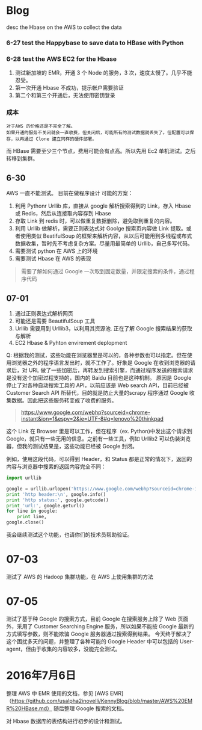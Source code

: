 # Blog
desc the Hbase on the AWS to collect the data

### 6-27 test the Happybase to save data to HBase with Python
### 6-28 test the AWS EC2 for the Hbase
1. 测试新加坡的 EMR，开通 3 个 Node 的服务，3 次，速度太慢了。几乎不能忍受。
1. 第一次开通 Hbase 不成功，提示帐户需要验证
2. 第二个和第三个开通后，无法使用密钥登录

### 成本
	对于AWS 的价格还是不完全了解。
	如果开通的服务不关闭就会一直收费，但关闭后，可能所有的测试数据就丢失了。但配置可以保存，以再通过 Clone 建立同样的硬件部署。
  而 HBase 需要至少三个节点，费用可能会有点高。所以先用 Ec2 单机测试。之后转移到集群。
	
## 6-30
  AWS 一直不能测试。
  目前在做程序设计
  可能的方案：
  1. 利用 Pythonr Urllib 库，直接从 google 解析搜索得到的 Link，存入 Hbase 或 Redis，然后从连接取内容存到 Hbase
  1. 存取 Link 到 redis 时，可以做重复数据删除，避免取到重复的内容。
  1. 利用 Urllib 做解析，需要正则表达式对 Goolge 搜索页内容做 Link 提取。或者使用类似 BeatifulSoup 的框架来解析内容，从以后可能用到多线程或布式数据收集，暂时先不考虑复杂方案。尽量用最简单的 Urllib，自己多写代码。
  1. 需要测试 python 在 AWS 上的环境
  1. 需要测试 Hbase 在 AWS 的表现
  > 需要了解如何通过 Google 一次取到固定数量，并限定搜索的条件，通过程序代码

## 07-01
1. 通过正则表达式解析网页
2. 可能还是需要 BeautifulSoup 工具
3. Urllib 需要用到 Urllib3，以利用其资源池. 正在了解 Google 搜索结果的获取与解析
4. EC2 Hbase & Pyhton envirement deplopment

Q:
根据我的测试，这些功能在浏览器里是可以的，各种参数也可以指定。但在使用浏览器之外的程序语言发出时，就不工作了。好象是 Google 在收到浏览器的请求后，对 URL 做了一些加密后，再转发到搜索引擎，而通过程序发送的搜索请求是没有这个加密过程支持的，国内的 Baidu 目前也是这种机制。
原因是 Google 停止了对各种自动搜索工具的 API，以前应该是 Web search API，目前已经被 Customer Search API 所替代，目的就是防止大量的scrapy 程序通过 Google 收集数据。因此把这些服务转变成了收费的服务。

> https://www.google.com/webhp?sourceid=chrome-instant&ion=1&espv=2&ie=UTF-8#q=lenovo%20thinkpad

这个 Link 在 Browser 里是可以工作，但在程序（ex. Python)中发出这个请求到 Google，就只有一些无用的信息。之前有一些工具，例如 Urllib2 可以伪装浏览器，但我的测试结果是，这些功能已经被 Google 封闭。

例如，使用这段代码，可以得到 Header，和 Status 都是正常的情况下，返回的内容与浏览器中搜索的返回内容完全不同：
```python
import urllib

google = urllib.urlopen('https://www.google.com/webhp?sourceid=chrome-instant&ion=1&espv=2&ie=UTF-8#q=lenovo%20thinkpad')
print 'http header:\n', google.info()
print 'http status:', google.getcode()
print 'url:', google.geturl()
for line in google: 
    print line,
google.close()
```
我会继续测试这个功能，也请你们的技术员帮助验证。




# 07-03
测试了 AWS 的 Hadoop 集群功能，在 AWS 上使用集群的方法

# 07-05
测试了基于种 Google 的搜索方式，目前 Google 在搜索服务上除了 Web 页面外，采用了 Customer Searching Engine 服务，所以如果不能按 Google 最新的方式填写参数，则不能欺骗 Google 服务器通过搜索得到结果。
今天终于解决了这个困扰多天的问题，并整理了各种可能的 Google Header 中可以包括的 User-agent，但由于收集的内容较多，没能完全测试。

# 2016年7月6日

整理 AWS 中 EMR 使用的文档，参见 [AWS EMR]（https://github.com/usalpha2inovelli/KennyBlog/blob/master/AWS%20EMR%20HBase.md）
随后整理 Google 搜索的文档。

对 Hbase 数据库的表结构进行初步的设计和测试。

